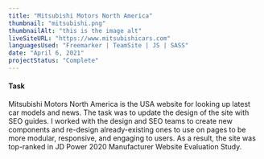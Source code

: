 ```yaml
---
title: "Mitsubishi Motors North America"
thumbnail: "mitsubishi.png"
thumbnailAlt: "this is the image alt"
liveSiteURL: "https://www.mitsubishicars.com"
languagesUsed: "Freemarker | TeamSite | JS | SASS"
date: "April 6, 2021"
projectStatus: "Complete"
---
```


#### Task

Mitsubishi Motors North America is the USA website for looking up latest car models and news. The task was to update the design of the site with SEO guides. I worked with the design and SEO teams to create new components and re-design already-existing ones to use on pages to be more modular, responsive, and engaging to users. As a result, the site was top-ranked in JD Power 2020 Manufacturer Website Evaluation Study.
